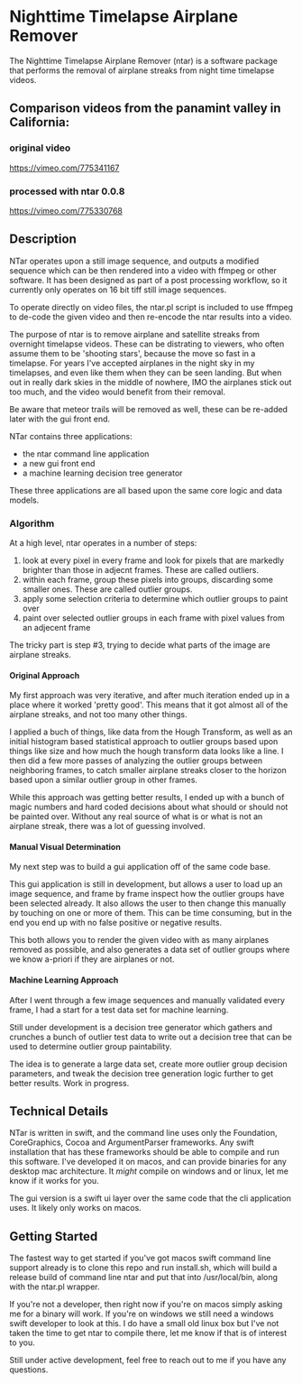
# Nighttime Timelapse Airplane Remover

The Nighttime Timelapse Airplane Remover (ntar) is a software package that performs the removal of airplane streaks from night time timelapse videos.

## Comparison videos from the panamint valley in California:

### original video

https://vimeo.com/775341167

### processed with ntar 0.0.8

https://vimeo.com/775330768

## Description

NTar operates upon a still image sequence, and outputs a modified sequence which can be then rendered into a video with ffmpeg or other software.  It has been designed as part of a post processing workflow, so it currently only operates on 16 bit tiff still image sequences.

To operate directly on video files, the ntar.pl script is included to use ffmpeg to de-code the given video and then re-encode the ntar results into a video.

The purpose of ntar is to remove airplane and satellite streaks from overnight timelapse videos.  These can be distrating to viewers, who often assume them to be 'shooting stars', because the move so fast in a timelapse.  For years I've accepted airplanes in the night sky in my timelapses, and even like them when they can be seen landing.  But when out in really dark skies in the middle of nowhere, IMO the airplanes stick out too much, and the video would benefit from their removal.

Be aware that meteor trails will be removed as well, these can be re-added later with the gui front end.

NTar contains three applications:
 - the ntar command line application
 - a new gui front end
 - a machine learning decision tree generator

These three applications are all based upon the same core logic and data models.

### Algorithm

At a high level, ntar operates in a number of steps:

1. look at every pixel in every frame and look for pixels that are markedly brighter than those in adjecnt frames.  These are called outliers.
2. within each frame, group these pixels into groups, discarding some smaller ones.  These are called outlier groups.
3. apply some selection criteria to determine which outlier groups to paint over
4. paint over selected outlier groups in each frame with pixel values from an adjecent frame 

The tricky part is step #3, trying to decide what parts of the image are airplane streaks.

#### Original Approach

My first approach was very iterative, and after much iteration ended up in a place where it worked 'pretty good'.  This means that it got almost all of the airplane streaks, and not too many other things.

I applied a buch of things, like data from the Hough Transform, as well as an initial histogram based statistical approach to outlier groups based upon things like size and how much the hough transform data looks like a line.  I then did a few more passes of analyzing the outlier groups between neighboring frames, to catch smaller airplane streaks closer to the horizon based upon a similar outlier group in other frames.

While this approach was getting better results, I ended up with a bunch of magic numbers and hard coded decisions about what should or should not be painted over.  Without any real source of what is or what is not an airplane streak, there was a lot of guessing involved.

#### Manual Visual Determination

My next step was to build a gui application off of the same code base.

This gui application is still in development, but allows a user to load up an image sequence, and frame by frame inspect how the outlier groups have been selected already.  It also allows the user to then change this manually by touching on one or more of them.  This can be time consuming, but in the end you end up with no false positive or negative results.

This both allows you to render the given video with as many airplanes removed as possible, and also generates a data set of outlier groups where we know a-priori if they are airplanes or not.

#### Machine Learning Approach

After I went through a few image sequences and manually validated every frame, I had a start for a test data set for machine learning.

Still under development is a decision tree generator which gathers and crunches a bunch of outlier test data to write out a decision tree that can be used to determine outlier group paintability.

The idea is to generate a large data set, create more outlier group decision parameters, and tweak the decision tree generation logic further to get better results.  Work in progress.

## Technical Details

NTar is written in swift, and the command line uses only the Foundation, CoreGraphics, Cocoa and ArgumentParser frameworks.  Any swift installation that has these frameworks should be able to compile and run this software.  I've developed it on macos, and can provide binaries for any desktop mac architecture.  It _might_ compile on windows and or linux, let me know if it works for you.

The gui version is a swift ui layer over the same code that the cli application uses.  It likely only works on macos. 

## Getting Started

The fastest way to get started if you've got macos swift command line support already is to clone this repo and run install.sh, which will build a release build of command line ntar and put that into /usr/local/bin, along with the ntar.pl wrapper.

If you're not a developer, then right now if you're on macos simply asking me for a binary will work.  If you're on windows we still need a windows swift developer to look at this.  I do have a small old linux box but I've not taken the time to get ntar to compile there, let me know if that is of interest to you.

Still under active development, feel free to reach out to me if you have any questions.

